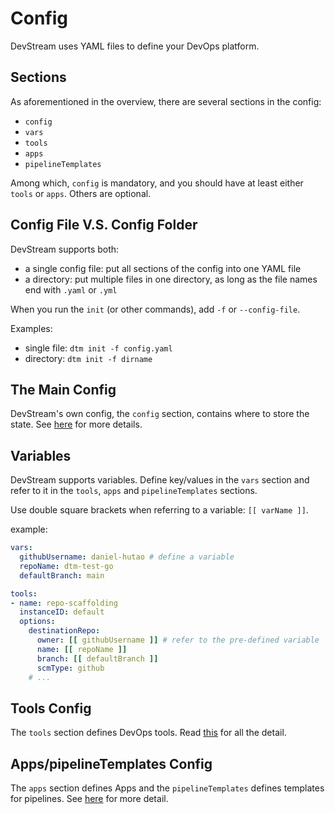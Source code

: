# Config

DevStream uses YAML files to define your DevOps platform.

## Sections

As aforementioned in the overview, there are several sections in the config:

- `config`
- `vars`
- `tools`
- `apps`
- `pipelineTemplates`

Among which, `config` is mandatory, and you should have at least either `tools` or `apps`. Others are optional.

## Config File V.S. Config Folder

DevStream supports both:

- a single config file: put all sections of the config into one YAML file
- a directory: put multiple files in one directory, as long as the file names end with `.yaml` or `.yml`

When you run the `init` (or other commands), add `-f` or `--config-file`.

Examples:

- single file: `dtm init -f config.yaml`
- directory: `dtm init -f dirname`

## The Main Config

DevStream's own config, the `config` section, contains where to store the state. See [here](./state.md) for more details.

## Variables

DevStream supports variables. Define key/values in the `vars` section and refer to it in the `tools`, `apps` and `pipelineTemplates` sections.

Use double square brackets when referring to a variable: `[[ varName ]]`.

example:

```yaml
vars:
  githubUsername: daniel-hutao # define a variable
  repoName: dtm-test-go
  defaultBranch: main

tools:
- name: repo-scaffolding
  instanceID: default
  options:
    destinationRepo:
      owner: [[ githubUsername ]] # refer to the pre-defined variable
      name: [[ repoName ]]
      branch: [[ defaultBranch ]]
      scmType: github
    # ...
```

## Tools Config

The `tools` section defines DevOps tools. Read [this](./tools.md) for all the detail.

## Apps/pipelineTemplates Config

The `apps` section defines Apps and the `pipelineTemplates` defines templates for pipelines. See [here](./apps.md) for more detail.
